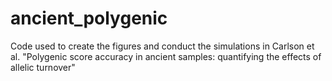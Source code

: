 # ancient_polygenic
Code used to create the figures and conduct the simulations in Carlson et al. "Polygenic score accuracy in ancient samples: quantifying the effects of allelic turnover"
